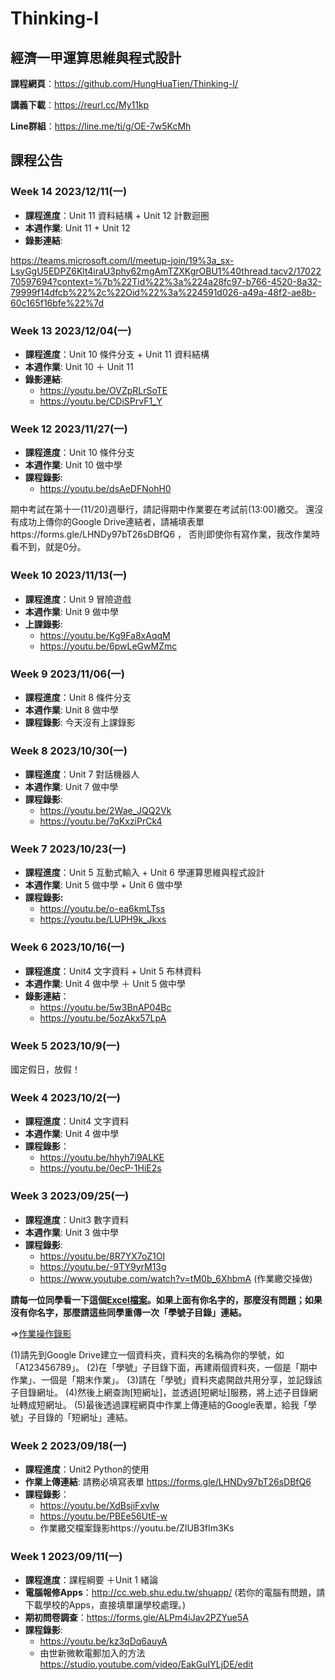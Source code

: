 # Thinking-I

## 經濟一甲運算思維與程式設計

**課程網頁**：https://github.com/HungHuaTien/Thinking-I/

**講義下載**：https://reurl.cc/My11kp

**Line群組**：https://line.me/ti/g/OE-7w5KcMh


## 課程公告


### Week 14  2023/12/11(一)

- **課程進度**：Unit 11 資料結構 + Unit 12 計數迴圈
- **本週作業**: Unit 11 + Unit 12
- **錄影連結**:

https://teams.microsoft.com/l/meetup-join/19%3a_sx-LsyGgU5EDPZ6Klt4iraU3phy62mgAmTZXKgrOBU1%40thread.tacv2/1702270597694?context=%7b%22Tid%22%3a%224a28fc97-b766-4520-8a32-79999f14dfcb%22%2c%22Oid%22%3a%224591d026-a49a-48f2-ae8b-60c165f16bfe%22%7d

### Week 13 2023/12/04(一)

- **課程進度**：Unit 10 條件分支 + Unit 11 資料結構
- **本週作業**: Unit 10 ＋ Unit 11
- **錄影連結**:
  - https://youtu.be/OVZpRLrSoTE
  - https://youtu.be/CDiSPrvF1_Y 


### Week 12 2023/11/27(一)

- **課程進度**：Unit 10 條件分支
- **本週作業**: Unit 10 做中學
- **課程錄影**:
  - https://youtu.be/dsAeDFNohH0

期中考試在第十一(11/20)週舉行，請記得期中作業要在考試前(13:00)繳交。
還沒有成功上傳你的Google Drive連結者，請補填表單https://forms.gle/LHNDy97bT26sDBfQ6 ， 否則即使你有寫作業，我改作業時看不到，就是0分。

### Week 10 2023/11/13(一)

- **課程進度**：Unit 9 冒險遊戲
- **本週作業**: Unit 9 做中學
- **上課錄影**:
  - https://youtu.be/Kg9Fa8xAqqM
  - https://youtu.be/6pwLeGwMZmc

### Week 9 2023/11/06(一)

- **課程進度**：Unit 8 條件分支
- **本週作業**: Unit 8 做中學
- **課程錄影**: 今天沒有上課錄影
  
### Week 8 2023/10/30(一)

- **課程進度**：Unit 7 對話機器人 
- **本週作業**: Unit 7 做中學
- **課程錄影**:
  - https://youtu.be/2Wae_JQQ2Vk
  - https://youtu.be/7qKxziPrCk4

### Week 7 2023/10/23(一)
- **課程進度**：Unit 5 互動式輸入 + Unit 6 學運算思維與程式設計 
- **本週作業**: Unit 5 做中學 + Unit 6 做中學
- **課程錄影:**
  - https://youtu.be/o-ea6kmLTss
  - https://youtu.be/LUPH9k_Jkxs


### Week 6 2023/10/16(一)
- **課程進度**：Unit4 文字資料 + Unit 5 布林資料 
- **本週作業**: Unit 4 做中學 ＋ Unit 5 做中學
- **錄影連結**：
  -  https://youtu.be/5w3BnAP04Bc
  -  https://youtu.be/5ozAkx57LpA

### Week 5 2023/10/9(一)
國定假日，放假！

### Week 4 2023/10/2(一)
- **課程進度**：Unit4 文字資料
- **本週作業**: Unit 4 做中學
- **課程錄影**：
  - https://youtu.be/hhyh7i9ALKE
  - https://youtu.be/0ecP-1HiE2s

### Week 3 2023/09/25(一)
- **課程進度**：Unit3 數字資料
- **本週作業**: Unit 3 做中學
- **課程錄影**:
  - https://youtu.be/8R7YX7oZ1OI
  - https://youtu.be/-9TY9yrM13g
  - https://www.youtube.com/watch?v=tM0b_6XhbmA (作業繳交操做)

**請每一位同學看一下這個[Excel檔案](https://reurl.cc/DoZYQQ)。如果上面有你名字的，那麼沒有問題；如果沒有你名字，那麼請這些同學重傳一次「學號子目錄」連結。**

=>[作業操作錄影](https://youtu.be/ZIUB3fIm3Ks)

(1)請先到Google Drive建立一個資料夾，資料夾的名稱為你的學號，如「A123456789」。
(2)在「學號」子目錄下面，再建兩個資料夾，一個是「期中作業」、一個是「期末作業」。
(3)請在「學號」資料夾處開啟共用分享，並記錄該子目錄網址。
(4)然後上網查詢[短網址]，並透過[短網址]服務，將上述子目錄網址轉成短網址。
(5)最後透過課程網頁中作業上傳連結的Google表單，給我「學號」子目錄的「短網址」連結。

### Week 2 2023/09/18(一)
- **課程進度**：Unit2 Python的使用
- **作業上傳連結**: 請務必填寫表單 https://forms.gle/LHNDy97bT26sDBfQ6
- **課程錄影**：
  -  https://youtu.be/XdBsjiFxvIw
  -  https://youtu.be/PBEe56UtE-w
  -  作業繳交檔案錄影https://youtu.be/ZIUB3fIm3Ks
    
### Week 1 2023/09/11(一)
- **課程進度**：課程綱要 ＋Unit 1 緒論
- **電腦報修Apps**：http://cc.web.shu.edu.tw/shuapp/ (若你的電腦有問題，請下載學校的Apps，直接填單讓學校處理。)
- **期初問卷調查**：https://forms.gle/ALPm4iJav2PZYue5A
- **課程錄影**:
  - https://youtu.be/kz3qDq6auyA
  - 由世新微軟電郵加入的方法   https://studio.youtube.com/video/EakGuIYLjDE/edit

